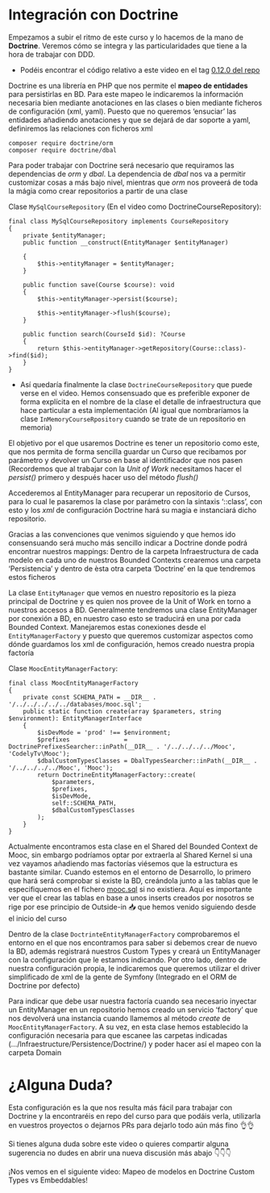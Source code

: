 Integración con Doctrine
========================

Empezamos a subir el ritmo de este curso y lo hacemos de la mano de **Doctrine**. Veremos cómo se integra y las particularidades que tiene a la hora de trabajar con DDD.

*   Podéis encontrar el código relativo a este video en el tag [0.12.0 del repo](https://github.com/CodelyTV/php-ddd-skeleton/tree/0.12.0)

Doctrine es una librería en PHP que nos permite el **mapeo de entidades** para persistirlas en BD. Para este mapeo le indicaremos la información necesaria bien mediante anotaciones en las clases o bien mediante ficheros de configuración (xml, yaml). Puesto que no queremos ‘ensuciar’ las entidades añadiendo anotaciones y que se dejará de dar soporte a yaml, definiremos las relaciones con ficheros xml

    composer require doctrine/orm
    composer require doctrine/dbal


Para poder trabajar con Doctrine será necesario que requiramos las dependencias de _orm_ y _dbal_. La dependencia de _dbal_ nos va a permitir customizar cosas a más bajo nivel, mientras que _orm_ nos proveerá de toda la mágia como crear repositorios a partir de una clase

Clase `MySqlCourseRepository` (En el video como DoctrineCourseRepository):

    final class MySqlCourseRepository implements CourseRepository
    {
        private $entityManager;
        public function __construct(EntityManager $entityManager)
        
        {
            $this->entityManager = $entityManager;
        }
    
        public function save(Course $course): void
        {
            $this->entityManager->persist($course);
    
            $this->entityManager->flush($course);
        }
        
        public function search(CourseId $id): ?Course
        {
            return $this->entityManager->getRepository(Course::class)->find($id);
        }
    }


*   Así quedaría finalmente la clase `DoctrineCourseRepository` que puede verse en el video. Hemos consensuado que es preferible exponer de forma explícita en el nombre de la clase el detalle de infraestructura que hace particular a esta implementación (Al igual que nombraríamos la clase `InMemoryCourseRpository` cuando se trate de un repositorio en memoria)

El objetivo por el que usaremos Doctrine es tener un repositorio como este, que nos permita de forma sencilla guardar un Curso que recibamos por parámetro y devolver un Curso en base al identificador que nos pasen (Recordemos que al trabajar con la _Unit of Work_ necesitamos hacer el _persist()_ primero y después hacer uso del método _flush()_

Accederemos al EntityManager para recuperar un repositorio de Cursos, para lo cual le pasaremos la clase por parámetro con la sintaxis ‘::class’, con esto y los _xml_ de configuración Doctrine hará su magia e instanciará dicho repositorio.

Gracias a las convenciones que venimos siguiendo y que hemos ido consensuando será mucho más sencillo indicar a Doctrine donde podrá encontrar nuestros mappings: Dentro de la carpeta Infraestructura de cada modelo en cada uno de nuestros Bounded Contexts crearemos una carpeta ‘Persistencia’ y dentro de èsta otra carpeta ‘Doctrine’ en la que tendremos estos ficheros

La clase `EntityManager` que vemos en nuestro repositorio es la pieza principal de Doctrine y es quien nos provee de la Unit of Work en torno a nuestros accesos a BD. Generalmente tendremos una clase EntityManager por conexión a BD, en nuestro caso esto se traducirá en una por cada Bounded Context. Manejaremos estas conexiones desde el `EntityManagerFactory` y puesto que queremos customizar aspectos como dónde guardamos los xml de configuración, hemos creado nuestra propia factoría

Clase `MoocEntityManagerFactory`:

    final class MoocEntityManagerFactory
    {
        private const SCHEMA_PATH = __DIR__ . '/../../../../../databases/mooc.sql';
        public static function create(array $parameters, string $environment): EntityManagerInterface
        {
            $isDevMode = 'prod' !== $environment;
            $prefixes               = DoctrinePrefixesSearcher::inPath(__DIR__ . '/../../../../Mooc', 'CodelyTv\Mooc');
            $dbalCustomTypesClasses = DbalTypesSearcher::inPath(__DIR__ . '/../../../../Mooc', 'Mooc');
            return DoctrineEntityManagerFactory::create(
                $parameters,
                $prefixes,
                $isDevMode,
                self::SCHEMA_PATH,
                $dbalCustomTypesClasses
            );
        }
    }


Actualmente encontramos esta clase en el Shared del Bounded Context de Mooc, sin embargo podríamos optar por extraerla al Shared Kernel si una vez vayamos añadiendo mas factorías viésemos que la estructura es bastante similar. Cuando estemos en el entorno de Desarrollo, lo primero que hará será comprobar si existe la BD, creándola junto a las tablas que le especifiquemos en el fichero [mooc.sql](https://github.com/CodelyTV/php-ddd-skeleton/blob/0.13.0/databases/mooc.sql) si no existiera. Aquí es importante ver que el crear las tablas en base a unos inserts creados por nosotros se rige por ese principio de Outside-in 📥 que hemos venido siguiendo desde el inicio del curso

Dentro de la clase `DoctrinteEntityManagerFactory` comprobaremos el entorno en el que nos encontramos para saber si debemos crear de nuevo la BD, además registrará nuestros Custom Types y creará un EntityManager con la configuración que le estamos indicando. Por otro lado, dentro de nuestra configuración propia, le indicaremos que queremos utilizar el driver simplificado de xml de la gente de Symfony (Integrado en el ORM de Doctrine por defecto)

Para indicar que debe usar nuestra factoría cuando sea necesario inyectar un EntityManager en un repositorio hemos creado un servicio ‘factory’ que nos devolverá una instancia cuando llamemos al método _create_ de `MoocEntityManagerFactory`. A su vez, en esta clase hemos establecido la configuración necesaria para que escanee las carpetas indicadas (…/Infraestructure/Persistence/Doctrine/) y poder hacer así el mapeo con la carpeta Domain

¿Alguna Duda?
=============

Esta configuración es la que nos resulta más fácil para trabajar con Doctrine y la encontraréis en repo del curso para que podáis verla, utilizarla en vuestros proyectos o dejarnos PRs para dejarlo todo aún más fino 👌👌

Si tienes alguna duda sobre este video o quieres compartir alguna sugerencia no dudes en abrir una nueva discusión más abajo 👇👇👇

¡Nos vemos en el siguiente video: Mapeo de modelos en Doctrine Custom Types vs Embeddables!